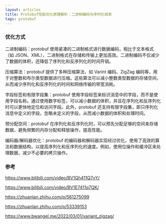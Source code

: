 ```yaml
---
layout: articles
title: Protobuf性能优化原理解析：二进制编码与序列化效率
tags: protobuf
---
```


### 优化方式
二进制编码：protobuf 使用紧凑的二进制格式进行数据编码，相比于文本格式（如 JSON、XML），二进制格式在存储和传输上更加高效。二进制编码不仅减少了数据的体积，还降低了序列化和反序列化的时间开销。

压缩算法：protobuf 提供了多种压缩算法，如 Varint 编码、ZigZag 编码等，用于对整数和布尔类型数据进行压缩。这些算法可以减小整数类型数据的存储空间，从而减少序列化和反序列化的时间和网络传输的带宽消耗。

字段标签和有限字段集：protobuf 使用字段标签来标识消息中的字段，而不是使用字段名称。通过使用数字标签，可以减小数据的体积，并且在序列化和反序列化时可以更快地定位和访问字段。此外，protobuf 还支持有限字段集，即只序列化消息中定义的字段，忽略未定义的字段，从而减小数据的体积和处理时间。

预分配空间：protobuf 在序列化和反序列化时，可以预先分配足够的空间来存储数据，避免频繁的内存分配和释放操作，提高性能。

编码器/解码器优化：protobuf 的编码器和解码器实现经过优化，使用了高效的算法和数据结构，以提高序列化和反序列化的速度。例如，使用位操作和缓冲区来处理数据，减少不必要的拷贝操作。

### 参考

https://www.bilibili.com/video/BV1Qh411Q7yY/

https://www.bilibili.com/video/BV1E7411q7QK/

https://zhuanlan.zhihu.com/p/561275099

https://zhuanlan.zhihu.com/p/53339153


https://www.bwangel.me/2022/03/01/variant_zigzag/
